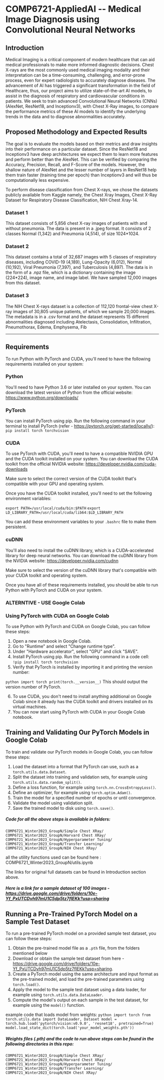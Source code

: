 
# COMP6721-AppliedAI -- Medical Image Diagnosis using Convolutional Neural Networks

## Introduction

Medical Imaging is a critical component of modern healthcare that can aid medical professionals to make more informed diagnostic decisions. Chest X-rays are the most commonly used medical imaging modality and their interpretation can be a time-consuming, challenging, and error-prone process, even for expert radiologists to accurately diagnose diseases. The advancement of AI has triggered a significant transformation in the field of Healthcare, thus, our project aims to utilize state-of-the-art AI models, to assist in the diagnosis of respiratory and cardiovascular conditions in patients. We seek to train advanced Convolutional Neural Networks (CNNs) (AlexNet, ResNet18, and Inceptionv3), with Chest X-Ray images, to compare the performance metrics of these AI models to identify the underlying trends in the data and to diagnose abnormalities accurately.


## Proposed Methodology and Expected Results 

The goal is to evaluate the models based on their metrics and draw insights into their performance on a particular dataset. Since the ResNet18 and Inceptionv3 have deep architectures we expect them to learn more features and perform better than the AlexNet. This can be verified by comparing the Accuracy, Precision, Recall, and F-Score of the models. However, the shallow nature of AlexNet and the lesser number of layers in ResNet18 help them train faster (training time per epoch) than Inceptionv3 and will thus be computationally less expensive.

To perform disease classification from Chest X-rays, we chose the datasets publicly available from Kaggle namely, the Chest Xray Images, Chest X-Ray Dataset for Respiratory Disease Classification, NIH Chest Xray-14.

### Dataset 1

This dataset consists of 5,856 chest X-ray images of patients with and without pneumonia. The data is present in a .jpeg format. It consists of 2 classes Normal (1,342) and Pneumonia (4,514), of size 1024*1024.

### Dataset 2

This dataset contains a total of 32,687 images with 5 classes of respiratory diseases, including COVID-19 (4,189), Lung-Opacity (6,012), Normal (10,192), Viral Pneumonia (7,397), and Tuberculosis (4,897). The data is in the form of a .npz file, which is a dictionary containing the image (224*224), image name, and image label. We have sampled 12,000 images from this dataset.

### Dataset 3

The NIH Chest X-rays dataset is a collection of 112,120 frontal-view chest X-ray images of 30,805 unique patients, of which we sample 20,000 images. The metadata is in a .csv format and the dataset represents 15 different abnormalities diagnosed including Atelectasis, Consolidation, Infiltration, Pneumothorax, Edema, Emphysema, Fib

----------------------------------------------------------------------------------------------------------------------------------------------------------------------

## Requirements

To run Python with PyTorch and CUDA, you'll need to have the following requirements installed on your system:

### Python

You'll need to have Python 3.6 or later installed on your system. You can download the latest version of Python from the official website: https://www.python.org/downloads/


### PyTorch

You can install PyTorch using pip. Run the following command in your terminal to install PyTorch (refer - https://pytorch.org/get-started/locally/): 
    `pip install torch torchvision`


### CUDA

To use PyTorch with CUDA, you'll need to have a compatible NVIDIA GPU and the CUDA toolkit installed on your system. You can download the CUDA toolkit from the official NVIDIA website: https://developer.nvidia.com/cuda-downloads


Make sure to select the correct version of the CUDA toolkit that's compatible with your GPU and operating system.

Once you have the CUDA toolkit installed, you'll need to set the following environment variables:

  `export PATH=/usr/local/cuda/bin:$PATH`
  `export LD_LIBRARY_PATH=/usr/local/cuda/lib64:$LD_LIBRARY_PATH`
 
You can add these environment variables to your `.bashrc` file to make them persistent.

### cuDNN

You'll also need to install the cuDNN library, which is a CUDA-accelerated library for deep neural networks. You can download the cuDNN library from the NVIDIA website: https://developer.nvidia.com/cudnn


Make sure to select the version of the cuDNN library that's compatible with your CUDA toolkit and operating system.

Once you have all of these requirements installed, you should be able to run Python with PyTorch and CUDA on your system.



### ALTERNTIVE - USE Google Colab 
### Using PyTorch with CUDA on Google Colab

To use Python with PyTorch and CUDA on Google Colab, you can follow these steps:

1. Open a new notebook in Google Colab.
2. Go to "Runtime" and select "Change runtime type".
3. Under "Hardware accelerator", select "GPU" and click "SAVE".
4. Install PyTorch using pip. Run the following command in a code cell: `!pip install torch torchvision`
5. Verify that PyTorch is installed by importing it and printing the version number:

`python
import torch
print(torch.__version__)`
This should output the version number of PyTorch.

6. To use CUDA, you don't need to install anything additional on Google Colab since it already has the CUDA toolkit and drivers installed on its virtual machines.
7. You can now start using PyTorch with CUDA in your Google Colab notebook.



## Training and Validating Our PyTorch Models in Google Colab

To train and validate our PyTorch models in Google Colab, you can follow these steps:
1. Load the dataset into a format that PyTorch can use, such as a `torch.utils.data.Dataset`.
2. Split the dataset into training and validation sets, for example using `torch.utils.data.random_split()`.
3. Define a loss function, for example using `torch.nn.CrossEntropyLoss()`.
5. Define an optimizer, for example using `torch.optim.Adam()`.
6. Train the model for a specified number of epochs or until convergence.
7. Validate the model using validation split.
8. Save the trained model to disk using `torch.save()`.

##### Code for all the above steps is available in folders:
    COMP6721_Winter2023_GroupN/Simple Chest XRay/
    COMP6721_Winter2023_GroupN/Harvard Chest XRay/
    COMP6721_Winter2023_GroupN/Hyperparameter Tuning/
    COMP6721_Winter2023_GroupN/Transfer Learning/
    COMP6721_Winter2023_GroupN/NIH Chest XRay/
    
all the utility functions used can be found here : COMP6721_Winter2023_GroupN/utils.ipynb

The links for original full datasets can be found in Introduction section above.

##### Here is a link for a sample dataset of 100 images - https://drive.google.com/drive/folders/10e-Yf_PxUTCDvh97mU1C5dp5tz7flEKk?usp=sharing


## Running a Pre-Trained PyTorch Model on a Sample Test Dataset

To run a pre-trained PyTorch model on a provided sample test dataset, you can follow these steps:

1. Obtain the pre-trained model file as a `.pth` file, from the folders mentioned below
2. Download or obtain the sample test dataset from here - https://drive.google.com/drive/folders/10e-Yf_PxUTCDvh97mU1C5dp5tz7flEKk?usp=sharing.
3. Create a PyTorch model using the same architecture and input format as the pre-trained model, and load the pre-trained parameters using `torch.load()`.
4. Apply the model to the sample test dataset using a data loader, for example using `torch.utils.data.DataLoader`.
5. Compute the model's output on each sample in the test dataset, for example using the `model()` function.

 example code that loads model from weights:
    ```
    python
    import torch
    from torch.utils.data import DataLoader, Dataset
    model = torch.hub.load('pytorch/vision:v0.9.0', 'resnet18', pretrained=True)
    model.load_state_dict(torch.load('your_model_weights.pth'))
    ```

##### Weights files (.pth)  and the code to run above steps can be found in the following directories in this repo:

    COMP6721_Winter2023_GroupN/Simple Chest XRay/
    COMP6721_Winter2023_GroupN/Harvard Chest XRay/
    COMP6721_Winter2023_GroupN/Hyperparameter Tuning/
    COMP6721_Winter2023_GroupN/Transfer Learning/
    COMP6721_Winter2023_GroupN/NIH Chest XRay/


















